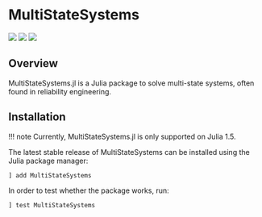 # MultiStateSystems

<a href="https://github.com/timmyfaraday/MultiStateSystems.jl/actions?query=workflow%3ACI"><img src="https://github.com/timmyfaraday/MultiStateSystems.jl/workflows/CI/badge.svg"></img></a>
<a href="https://codecov.io/gh/timmyfaraday/MultiStateSystems.jl"><img src="https://img.shields.io/codecov/c/github/timmyfaraday/MultiStateSystems.jl?logo=Codecov"></img></a>
<a href="https://timmyfaraday.github.io/MultiStateSystems.jl/dev/"><img src="https://github.com/timmyfaraday/MultiStateSystems.jl/workflows/Documentation/badge.svg"></img></a>


## Overview

MultiStateSystems.jl is a Julia package to solve multi-state systems,
often found in reliability engineering.

## Installation

!!! note
    Currently, MultiStateSystems.jl is only supported on Julia 1.5.
    
The latest stable release of MultiStateSystems can be installed using the Julia
package manager:

```
] add MultiStateSystems
```

In order to test whether the package works, run:

```
] test MultiStateSystems
```
